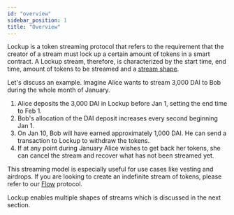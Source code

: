```yaml
---
id: "overview"
sidebar_position: 1
title: "Overview"
---
```


Lockup is a token streaming protocol that refers to the requirement that the creator of a stream must lock up a certain
amount of tokens in a smart contract. A Lockup stream, therefore, is characterized by the start time, end time, amount
of tokens to be streamed and a [stream shape](./02-stream-shapes.mdx).

Let's discuss an example. Imagine Alice wants to stream 3,000 DAI to Bob during the whole month of January.

1. Alice deposits the 3,000 DAI in Lockup before Jan 1, setting the end time to Feb 1.
2. Bob's allocation of the DAI deposit increases every second beginning Jan 1.
3. On Jan 10, Bob will have earned approximately 1,000 DAI. He can send a transaction to Lockup to withdraw the tokens.
4. If at any point during January Alice wishes to get back her tokens, she can cancel the stream and recover what has
   not been streamed yet.

This streaming model is especially useful for use cases like vesting and airdrops. If you are looking to create an
indefinite stream of tokens, please refer to our [Flow](../flow/overview) protocol.

Lockup enables multiple shapes of streams which is discussed in the next section.
